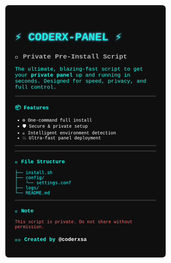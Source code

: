 <div style="font-family: 'Courier New', monospace; background: #0f0f0f; color: #00ffea; padding: 30px; border-radius: 10px;">

<h1 style="font-size: 2.5em; text-shadow: 0 0 3px #ff0055, 0 0 6px #00ffff;">
  <span style="animation: glitch 1s infinite; display: inline-block;">⚡ CODERX-PANEL ⚡</span>
</h1>

<h2 style="color: #ffffffaa;">🚀 Private Pre-Install Script</h2>

<p style="font-size: 1.2em;">
  The ultimate, blazing-fast script to get your <strong>private panel</strong> up and running in seconds. Designed for speed, privacy, and full control.
</p>

<hr style="border: 1px solid #444;">

<h3>📦 Features</h3>
<ul style="list-style-type: square; color: #fff;">
  <li>⚙️ One-command full install</li>
  <li>🛡️ Secure & private setup</li>
  <li>🧠 Intelligent environment detection</li>
  <li>💥 Ultra-fast panel deployment</li>
</ul>

<hr style="border: 1px solid #444;">


<hr style="border: 1px solid #444;">

<h3>📂 File Structure</h3>
<pre style="color: #0ff;">
├── install.sh
├── config/
│   └── settings.conf
├── logs/
└── README.md
</pre>

<hr style="border: 1px solid #444;">

<h3>📢 Note</h3>
<p style="color: #f66;">
  This script is private. Do not share without permission.
</p>

<h3>🧑‍💻 Created by <span style="color: #fff;">@coderxsa</span></h3>

<style>
@keyframes glitch {
  0% { transform: skew(0deg); }
  20% { transform: skew(-5deg); }
  40% { transform: skew(5deg); }
  60% { transform: skew(-5deg); }
  80% { transform: skew(5deg); }
  100% { transform: skew(0deg); }
}
</style>

</div>
